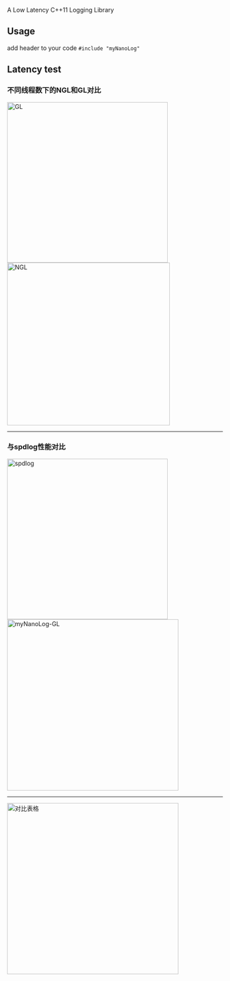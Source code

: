 A Low Latency C++11 Logging Library

## Usage

add header to your code `#include "myNanoLog"`

## Latency test

### 不同线程数下的NGL和GL对比

<img src="https://blog-1301883815.cos.ap-nanjing.myqcloud.com/img/1667320716614.png" alt="GL" width=375 /><img src="https://blog-1301883815.cos.ap-nanjing.myqcloud.com/img/1667320799329.png" alt="NGL" width=380 />

---

### 与spdlog性能对比

<img src="https://blog-1301883815.cos.ap-nanjing.myqcloud.com/img/image-20221103001010136.png" alt="spdlog" width=375 /><img src="https://blog-1301883815.cos.ap-nanjing.myqcloud.com/img/image-20221103001035224.png" alt="myNanoLog-GL" width=400 />

---

<img src="https://blog-1301883815.cos.ap-nanjing.myqcloud.com/img/image-20221103001154407.png" alt="对比表格" width=400 />